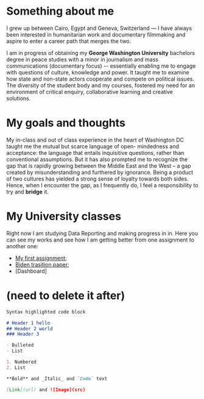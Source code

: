 # Something about me

I grew up between Cairo, Egypt and Geneva, Switzerland — I have always been interested in humanitarian work and documentary filmmaking and aspire to enter a career path that merges the two. 

I am in progress of obtaining my **George Washington University** bachelors degree in peace studies with a minor in journalism and mass communications (documentary focus) -- essentially enabling me to engage with questions of culture, knowledge and power. It taught me to examine how state and non-state actors cooperate and compete on political issues. The diversity of the student body and my courses, fostered my need for an environment of critical enquiry, collaborative learning and creative solutions.

# My goals and thoughts

My in-class and out of class experience in the heart of Washington DC taught me the mutual but scarce language of open- mindedness and acceptance: the language that entails inquisitive questions, rather than conventional assumptions. But it has also prompted me to recognize the gap that is rapidly growing between the Middle East and the West – a gap created by misunderstanding and furthered by ignorance. Being a product of two cultures has yielded a strong sense of loyalty towards both sides. Hence, when I encounter the gap, as I frequently do, I feel a responsibility to try and **bridge** it.

# My University classes

Right now I am studying Data Reporting and making progress in in. Here you can see my works and see how I am getting better from one assignment to another one:

- [My first assignment](https://zsheta.github.io/firstassignment);
- [Biden trasition paper](https://zsheta.github.io/bidentransition);
- [Dashboard]



# (need to delete it after)

```markdown
Syntax highlighted code block

# Header 1 hello
## Header 2 world
### Header 3

- Bulleted
- List

1. Numbered
2. List

**Bold** and _Italic_ and `Code` text

[Link](url) and ![Image](src)
```


